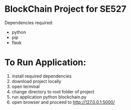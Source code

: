 # BlockChain Project for SE527

Dependencies required:
* python
* pip
* flask


# To Run Application:

1. install required dependencies
2. download project locally
3. open terminal
4. change directory to root folder of project
5. run application
  python blockchain.py
6. open browser and proceed to http://127.0.0.1:5000/
